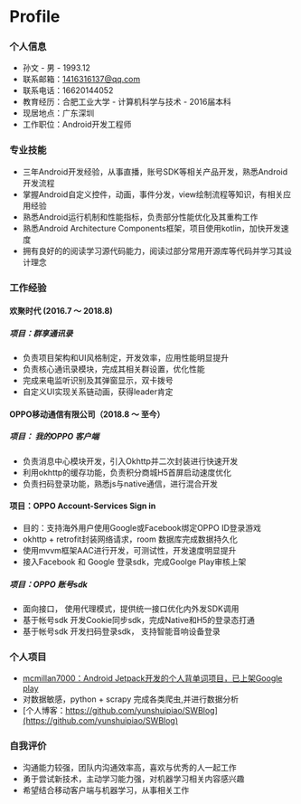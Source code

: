 # Profile

### 个人信息
* 孙文 - 男  -  1993.12  
* 联系邮箱：1416316137@qq.com
* 联系电话：16620144052
* 教育经历：合肥工业大学 - 计算机科学与技术 - 2016届本科 
* 现居地点：广东深圳
* 工作职位：Android开发工程师

### 专业技能
* 三年Android开发经验，从事直播，账号SDK等相关产品开发，熟悉Android开发流程
* 掌握Android自定义控件，动画，事件分发，view绘制流程等知识，有相关应用经验
* 熟悉Android运行机制和性能指标，负责部分性能优化及其重构工作
* 熟悉Android Architecture Components框架，项目使用kotlin，加快开发速度
* 拥有良好的的阅读学习源代码能力，阅读过部分常用开源库等代码并学习其设计理念

### 工作经验
#### 欢聚时代 (2016.7 ～ 2018.8) 
##### 项目：群享通讯录
* 负责项目架构和UI风格制定，开发效率，应用性能明显提升
* 负责核心通讯录模块，完成其相关群设置，优化性能
* 完成来电监听识别及其弹窗显示，双卡拨号
* 自定义UI实现关系链动画，获得leader肯定

#### OPPO移动通信有限公司（2018.8 ～ 至今）
##### 项目： 我的OPPO 客户端
* 负责消息中心模块开发，引入Okhttp并二次封装进行快速开发
* 利用okhttp的缓存功能，负责积分商城H5首屏启动速度优化
* 负责扫码登录功能，熟悉js与native通信，进行混合开发

#### 项目：OPPO Account-Services Sign in
* 目的：支持海外用户使用Google或Facebook绑定OPPO ID登录游戏
* okhttp + retrofit封装网络请求，room 数据库完成数据持久化
* 使用mvvm框架AAC进行开发，可测试性，开发速度明显提升
* 接入Facebook 和 Google 登录sdk，完成Goolge Play审核上架

##### 项目：OPPO 账号sdk
* 面向接口， 使用代理模式，提供统一接口优化内外发SDK调用
* 基于帐号sdk 开发Cookie同步sdk，完成Native和H5的登录态打通
* 基于帐号sdk 开发扫码登录sdk， 支持智能音响设备登录

### 个人项目
* [mcmillan7000：Android Jetpack开发的个人背单词项目，已上架Google play](https://play.google.com/store/apps/details?id=com.swensun.mcmillan)
* 对数据敏感，python + scrapy 完成各类爬虫,并进行数据分析
* [个人博客：https://github.com/yunshuipiao/SWBlog](https://github.com/yunshuipiao/SWBlog)

### 自我评价
* 沟通能力较强，团队内沟通效率高，喜欢与优秀的人一起工作
* 勇于尝试新技术，主动学习能力强，对机器学习相关内容感兴趣
* 希望结合移动客户端与机器学习，从事相关工作


